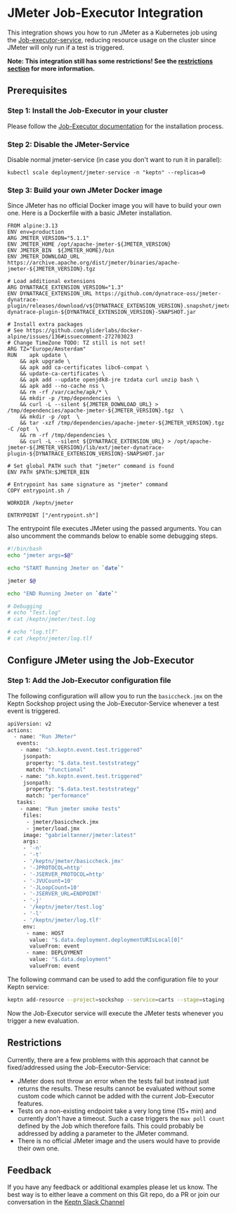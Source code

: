 # JMeter Job-Executor Integration

This integration shows you how to run JMeter as a Kubernetes job using the [Job-executor-service](https://github.com/keptn-contrib/job-executor-service), reducing resource usage on the cluster since JMeter will only run if a test is triggered.

**Note: This integration still has some restrictions! See the [restrictions section](#restrictions) for more information.**

## Prerequisites 

### Step 1: Install the Job-Executor in your cluster

Please follow the [Job-Executor documentation](https://github.com/keptn-contrib/job-executor-service) for the installation process.

### Step 2: Disable the JMeter-Service

Disable normal jmeter-service (in case you don't want to run it in parallel):

```
kubectl scale deployment/jmeter-service -n "keptn" --replicas=0
```

### Step 3: Build your own JMeter Docker image

Since JMeter has no official Docker image you will have to build your own one. Here is a Dockerfile with a basic JMeter installation.

```docker
FROM alpine:3.13
ENV env=production
ARG JMETER_VERSION="5.1.1"
ENV JMETER_HOME /opt/apache-jmeter-${JMETER_VERSION}
ENV	JMETER_BIN	${JMETER_HOME}/bin
ENV	JMETER_DOWNLOAD_URL  https://archive.apache.org/dist/jmeter/binaries/apache-jmeter-${JMETER_VERSION}.tgz

# Load additional extensions
ARG DYNATRACE_EXTENSION_VERSION="1.3"
ENV DYNATRACE_EXTENSION_URL https://github.com/dynatrace-oss/jmeter-dynatrace-plugin/releases/download/v${DYNATRACE_EXTENSION_VERSION}.snapshot/jmeter-dynatrace-plugin-${DYNATRACE_EXTENSION_VERSION}-SNAPSHOT.jar

# Install extra packages
# See https://github.com/gliderlabs/docker-alpine/issues/136#issuecomment-272703023
# Change TimeZone TODO: TZ still is not set!
ARG TZ="Europe/Amsterdam"
RUN    apk update \
	&& apk upgrade \
	&& apk add ca-certificates libc6-compat \
	&& update-ca-certificates \
	&& apk add --update openjdk8-jre tzdata curl unzip bash \
	&& apk add --no-cache nss \
	&& rm -rf /var/cache/apk/* \
	&& mkdir -p /tmp/dependencies  \
	&& curl -L --silent ${JMETER_DOWNLOAD_URL} >  /tmp/dependencies/apache-jmeter-${JMETER_VERSION}.tgz  \
	&& mkdir -p /opt  \
	&& tar -xzf /tmp/dependencies/apache-jmeter-${JMETER_VERSION}.tgz -C /opt  \
	&& rm -rf /tmp/dependencies \
	&& curl -L --silent ${DYNATRACE_EXTENSION_URL} > /opt/apache-jmeter-${JMETER_VERSION}/lib/ext/jmeter-dynatrace-plugin-${DYNATRACE_EXTENSION_VERSION}-SNAPSHOT.jar

# Set global PATH such that "jmeter" command is found
ENV PATH $PATH:$JMETER_BIN

# Entrypoint has same signature as "jmeter" command
COPY entrypoint.sh /

WORKDIR	/keptn/jmeter

ENTRYPOINT ["/entrypoint.sh"]
```

The entrypoint file executes JMeter using the passed arguments. You can also uncomment the commands below to enable some debugging steps.

```bash
#!/bin/bash
echo "jmeter args=$@"

echo "START Running Jmeter on `date`"

jmeter $@

echo "END Running Jmeter on `date`"

# Debugging
# echo "Test.log"
# cat /keptn/jmeter/test.log

# echo "log.tlf"
# cat /keptn/jmeter/log.tlf
```

## Configure JMeter using the Job-Executor

### Step 1: Add the Job-Executor configuration file

The following configuration will allow you to run the `basiccheck.jmx` on the Keptn Sockshop project using the Job-Executor-Service whenever a test event is triggered.

```bash
apiVersion: v2
actions:
  - name: "Run JMeter"
   events:
    - name: "sh.keptn.event.test.triggered"
     jsonpath:
      property: "$.data.test.teststrategy"
      match: "functional"
    - name: "sh.keptn.event.test.triggered"
     jsonpath:
      property: "$.data.test.teststrategy"
      match: "performance"
   tasks:
    - name: "Run jmeter smoke tests"
     files:
      - jmeter/basiccheck.jmx
      - jmeter/load.jmx
     image: "gabrieltanner/jmeter:latest"
     args:
     - '-n'
     - '-t'
     - '/keptn/jmeter/basiccheck.jmx'
     - '-JPROTOCOL=http'
     - '-JSERVER_PROTOCOL=http'
     - '-JVUCount=10'
     - '-JLoopCount=10'
     - '-JSERVER_URL=ENDPOINT'
     - '-j'
     - '/keptn/jmeter/test.log'
     - '-l'
     - '/keptn/jmeter/log.tlf'
     env:
      - name: HOST
       value: "$.data.deployment.deploymentURIsLocal[0]"
       valueFrom: event
      - name: DEPLOYMENT
       value: "$.data.deployment"
       valueFrom: event
```

The following command can be used to add the configuration file to your Keptn service:

```bash
keptn add-resource --project=sockshop --service=carts --stage=staging --resource=jmeter.yaml --resourceUri=job/config.yaml
```

Now the Job-Executor service will execute the JMeter tests whenever you trigger a new evaluation.

## Restrictions

Currently, there are a few problems with this approach that cannot be fixed/addressed using the Job-Executor-Service:

- JMeter does not throw an error when the tests fail but instead just returns the results. These results cannot be evaluated without some custom code which cannot be added with the current Job-Executor features.
- Tests on a non-existing endpoint take a very long time (15+ min) and currently don't have a timeout. Such a case triggers the `max poll count` defined by the Job which therefore fails. This could probably be addressed by adding a parameter to the JMeter command.
- There is no official JMeter image and the users would have to provide their own one.

## Feedback

If you have any feedback or additional examples please let us know. The best way is to either leave a comment on this Git repo, do a PR or join our conversation in the [Keptn Slack Channel](https://slack.keptn.sh)
